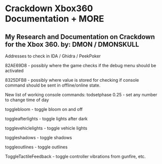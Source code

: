 # Crackdown Xbox360 Documentation + MORE
My Research and Documentation on Crackdown for the Xbox 360.
by: DMON / DMONSKULL
-------------------------------------------------------------

Addresses to check in IDA / Ghidra / PeekPoker

82AE69D8 - possibly where the game checks if the debug menu should be activated

8325DFB8 - possibly where value is stored for checking if console command should be sent in offline/online state.


New list of working console commands:
todsetphase 0.25 - set any number to change time of day

togglebloom - toggle bloom on and off

toggleafterlights - toggle lights after dark

togglevehiclelights - toggle vehicle lights

toggleshadows - toggle shadows

toggleoutlines - toggle outlines

ToggleTactileFeedback - toggle controller vibrations from gunfire, etc.
